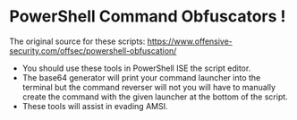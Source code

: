 # PowerShell Command Obfuscators !
The original source for these scripts: https://www.offensive-security.com/offsec/powershell-obfuscation/
- You should use these tools in PowerShell ISE the script editor.
- The base64 generator will print your command launcher into the terminal but the command reverser will not you will have to 
  manually create the command with the given launcher at the bottom of the script.
- These tools will assist in evading AMSI.
